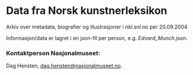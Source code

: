 # Data fra Norsk kunstnerleksikon
Arkiv over metadata, biografier og illustrasjoner
i *nkl.snl.no* per 20.09.2004

Informasjon/data er lagret i en json-fil per person, e.g. *Edvard_Munch.json*.

### Kontaktperson Nasjonalmuseet: 
Dag Hensten, dag.hensten@nasjonalmuseet.no.
